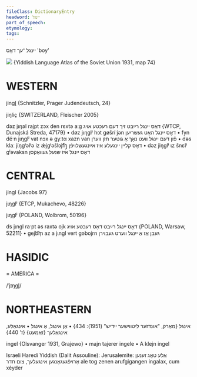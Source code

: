 ```yaml
---
fileClass: DictionaryEntry
headword: ייִנגל
part_of_speech: 
etymology: 
tags: 
---
```

 ייִנגל
־עך
דאָס
'boy'

![](https://ia801509.us.archive.org/29/items/shprakhatlas/ShprakhatlasKarte74-Optimized.jpg)
{Yiddish Language Atlas of the Soviet Union 1931, map 74}

WESTERN
========

jingl̥ {Schnitzler, Prager Judendeutsch, 24}

jiŋliç {SWITZERLAND, Fleischer 2005}

dəz jɩŋəl rajpt zɔx den rɛxtə aːg דאָס ייִנגל רײַבט זיך דעם רעכטע אויג {WTCP, Dunajská Streda, 47179}
	•	døz jɩŋglʲ hɔt gøšríˑjən דאָס ייִנגל האָט געשריִען
	•	fyn déˑn jɩŋglʲ vat nɔx ə gyːtα xazn van פֿון דעם ייִנגל וועט נאָך אַ גוטער חזן ווערן 
	•	dəs klaː jɩ́ŋgʲəlʲə iz ǽjgʲəšlɔjf͡ŋ̩ דאָס קליין ייִנגעלע איז אײַנגעשלויפֿן
	•	dəz jiŋglʲ ɩz šnɛlʲ gʲəvaksn דאָס ייִנגל איז שנעל געוואַקסן

CENTRAL
========

jingl {Jacobs 97}

jɩŋglʲ {ETCP, Mukachevo, 48226}

jɩŋglʲ {POLAND, Wolbrom, 50196}

ds jɩngl raˑpt əs raxtə ojk דאָס ייִנגל רײַבט דאָס רעכטע אויג {POLAND, Warsaw, 52211}
	•	gejb͡m̩ az a jɩngl vert gəbojrn געבן אַז אַ ייִנגל ווערט געבוירן

HASIDIC
=======
= AMERICA = 

/ˈjɪŋgl̥/

NORTHEASTERN
==============

אינגל
{מאַרק, "אונדזער ליטווישער ייִדיש" (1951): 434}
	•	אַן אינגל, אַ אינגל
	•	אינגאַלע, אינגאַלעך {זאַמעט} {ז' 440}


ingel {Olsvanger 1931, Grajewo}
	•	majn tajerer ingele
	•	A klejn ingel

Israeli Haredi Yiddish (Dalit Assouline):
Jerusalemite:
אַלע טאָג זענען אַרויפֿגעגאַנגען אינגעלעך, צום חדר
ale tog zenen arufgigangen ingalax, cum xéyder
